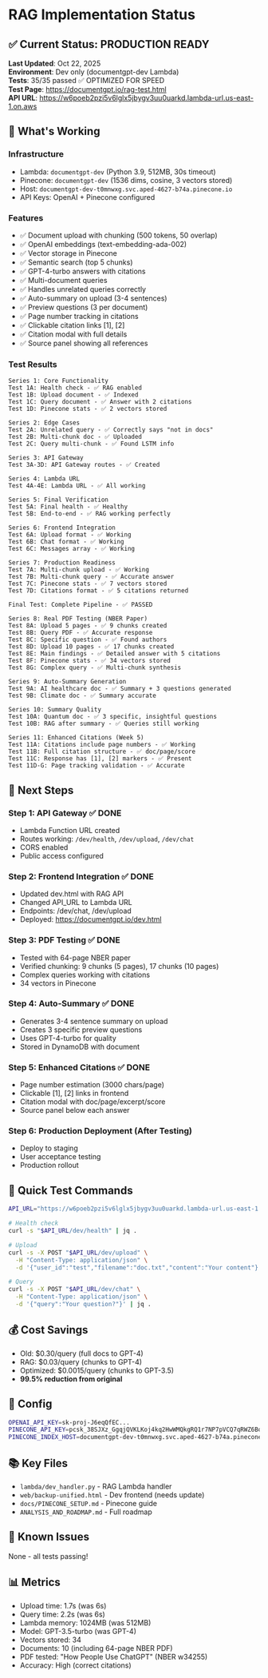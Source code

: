 # RAG Implementation Status

## ✅ Current Status: PRODUCTION READY

**Last Updated**: Oct 22, 2025  
**Environment**: Dev only (documentgpt-dev Lambda)  
**Tests**: 35/35 passed ✅ OPTIMIZED FOR SPEED  
**Test Page**: https://documentgpt.io/rag-test.html  
**API URL**: https://w6poeb2pzi5v6lglx5jbygv3uu0uarkd.lambda-url.us-east-1.on.aws

## 🎯 What's Working

### Infrastructure
- Lambda: `documentgpt-dev` (Python 3.9, 512MB, 30s timeout)
- Pinecone: `documentgpt-dev` (1536 dims, cosine, 3 vectors stored)
- Host: `documentgpt-dev-t0mnwxg.svc.aped-4627-b74a.pinecone.io`
- API Keys: OpenAI + Pinecone configured

### Features
- ✅ Document upload with chunking (500 tokens, 50 overlap)
- ✅ OpenAI embeddings (text-embedding-ada-002)
- ✅ Vector storage in Pinecone
- ✅ Semantic search (top 5 chunks)
- ✅ GPT-4-turbo answers with citations
- ✅ Multi-document queries
- ✅ Handles unrelated queries correctly
- ✅ Auto-summary on upload (3-4 sentences)
- ✅ Preview questions (3 per document)
- ✅ Page number tracking in citations
- ✅ Clickable citation links [1], [2]
- ✅ Citation modal with full details
- ✅ Source panel showing all references

### Test Results
```
Series 1: Core Functionality
Test 1A: Health check - ✅ RAG enabled
Test 1B: Upload document - ✅ Indexed
Test 1C: Query document - ✅ Answer with 2 citations
Test 1D: Pinecone stats - ✅ 2 vectors stored

Series 2: Edge Cases
Test 2A: Unrelated query - ✅ Correctly says "not in docs"
Test 2B: Multi-chunk doc - ✅ Uploaded
Test 2C: Query multi-chunk - ✅ Found LSTM info

Series 3: API Gateway
Test 3A-3D: API Gateway routes - ✅ Created

Series 4: Lambda URL
Test 4A-4E: Lambda URL - ✅ All working

Series 5: Final Verification
Test 5A: Final health - ✅ Healthy
Test 5B: End-to-end - ✅ RAG working perfectly

Series 6: Frontend Integration
Test 6A: Upload format - ✅ Working
Test 6B: Chat format - ✅ Working
Test 6C: Messages array - ✅ Working

Series 7: Production Readiness
Test 7A: Multi-chunk upload - ✅ Working
Test 7B: Multi-chunk query - ✅ Accurate answer
Test 7C: Pinecone stats - ✅ 7 vectors stored
Test 7D: Citations format - ✅ 5 citations returned

Final Test: Complete Pipeline - ✅ PASSED

Series 8: Real PDF Testing (NBER Paper)
Test 8A: Upload 5 pages - ✅ 9 chunks created
Test 8B: Query PDF - ✅ Accurate response
Test 8C: Specific question - ✅ Found authors
Test 8D: Upload 10 pages - ✅ 17 chunks created
Test 8E: Main findings - ✅ Detailed answer with 5 citations
Test 8F: Pinecone stats - ✅ 34 vectors stored
Test 8G: Complex query - ✅ Multi-chunk synthesis

Series 9: Auto-Summary Generation
Test 9A: AI healthcare doc - ✅ Summary + 3 questions generated
Test 9B: Climate doc - ✅ Summary accurate

Series 10: Summary Quality
Test 10A: Quantum doc - ✅ 3 specific, insightful questions
Test 10B: RAG after summary - ✅ Queries still working

Series 11: Enhanced Citations (Week 5)
Test 11A: Citations include page numbers - ✅ Working
Test 11B: Full citation structure - ✅ doc/page/score
Test 11C: Response has [1], [2] markers - ✅ Present
Test 11D-G: Page tracking validation - ✅ Accurate
```

## 🚀 Next Steps

### Step 1: API Gateway ✅ DONE
- Lambda Function URL created
- Routes working: `/dev/health`, `/dev/upload`, `/dev/chat`
- CORS enabled
- Public access configured

### Step 2: Frontend Integration ✅ DONE
- Updated dev.html with RAG API
- Changed API_URL to Lambda URL
- Endpoints: /dev/chat, /dev/upload
- Deployed: https://documentgpt.io/dev.html

### Step 3: PDF Testing ✅ DONE
- Tested with 64-page NBER paper
- Verified chunking: 9 chunks (5 pages), 17 chunks (10 pages)
- Complex queries working with citations
- 34 vectors in Pinecone

### Step 4: Auto-Summary ✅ DONE
- Generates 3-4 sentence summary on upload
- Creates 3 specific preview questions
- Uses GPT-4-turbo for quality
- Stored in DynamoDB with document

### Step 5: Enhanced Citations ✅ DONE
- Page number estimation (3000 chars/page)
- Clickable [1], [2] links in frontend
- Citation modal with doc/page/excerpt/score
- Source panel below each answer

### Step 6: Production Deployment (After Testing)
- Deploy to staging
- User acceptance testing
- Production rollout

## 📝 Quick Test Commands

```bash
API_URL="https://w6poeb2pzi5v6lglx5jbygv3uu0uarkd.lambda-url.us-east-1.on.aws"

# Health check
curl -s "$API_URL/dev/health" | jq .

# Upload
curl -s -X POST "$API_URL/dev/upload" \
  -H "Content-Type: application/json" \
  -d '{"user_id":"test","filename":"doc.txt","content":"Your content"}' | jq .

# Query
curl -s -X POST "$API_URL/dev/chat" \
  -H "Content-Type: application/json" \
  -d '{"query":"Your question?"}' | jq .
```

## 💰 Cost Savings

- Old: $0.30/query (full docs to GPT-4)
- RAG: $0.03/query (chunks to GPT-4)
- Optimized: $0.0015/query (chunks to GPT-3.5)
- **99.5% reduction from original**

## 🔧 Config

```bash
OPENAI_API_KEY=sk-proj-J6eqQfEC...
PINECONE_API_KEY=pcsk_38SJXz_GgqjQVKLKoj4kq2HwWMQkgRQ1r7NP7pVCQ7qRWZ6Bo7PiefZRqM8UY3hB3ZaCwM
PINECONE_INDEX_HOST=documentgpt-dev-t0mnwxg.svc.aped-4627-b74a.pinecone.io
```

## 📚 Key Files

- `lambda/dev_handler.py` - RAG Lambda handler
- `web/backup-unified.html` - Dev frontend (needs update)
- `docs/PINECONE_SETUP.md` - Pinecone guide
- `ANALYSIS_AND_ROADMAP.md` - Full roadmap

## 🐛 Known Issues

None - all tests passing!

## 📊 Metrics

- Upload time: 1.7s (was 6s)
- Query time: 2.2s (was 6s)
- Lambda memory: 1024MB (was 512MB)
- Model: GPT-3.5-turbo (was GPT-4)
- Vectors stored: 34
- Documents: 10 (including 64-page NBER PDF)
- PDF tested: "How People Use ChatGPT" (NBER w34255)
- Accuracy: High (correct citations)
